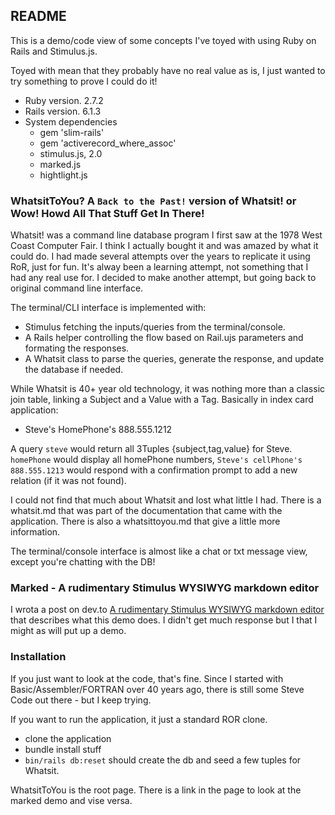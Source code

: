 ## README

This is a demo/code view of some concepts I've toyed with using Ruby on Rails and Stimulus.js. 

Toyed with mean that they probably have no real value as is, I just wanted to try something to prove I could do it!

* Ruby version. 2.7.2
* Rails version. 6.1.3
* System dependencies
  * gem 'slim-rails'
  * gem 'activerecord_where_assoc'
  * stimulus.js, 2.0
  * marked.js
  * hightlight.js

### WhatsitToYou? A `Back to the Past!` version of Whatsit! or Wow! Howd All That Stuff Get In There!

Whatsit! was a command line database program I first saw at the 1978 West Coast Computer Fair. I think I actually bought it and was amazed by what it could do. I had made several attempts over the years to replicate it using RoR, just for fun. It's alway been a learning attempt, not something that I had any real use for. I decided to make another attempt, but going back to original command line interface. 

The terminal/CLI interface is implemented with: 

* Stimulus fetching the inputs/queries from the terminal/console.
* A Rails helper controlling the flow based on Rail.ujs parameters and formating the responses. 
* A Whatsit class to parse the queries, generate the response, and update the database if needed.

While Whatsit is 40+ year old technology, it was nothing more than a classic join table, linking a Subject and a Value with a Tag. Basically in index card application:

* Steve's HomePhone's 888.555.1212

A query `steve` would return all 3Tuples {subject,tag,value} for Steve. `homePhone` would display all homePhone numbers, `Steve's cellPhone's 888.555.1213` would respond with a confirmation prompt to add a new relation (if it was not found).

I could not find that much about Whatsit and lost what little I had. There is a whatsit.md that was part of the documentation that came with the application. There is also a whatsittoyou.md that give a little more information.

The terminal/console interface is almost like a chat or txt message view, except you're chatting with the DB!

### Marked - A rudimentary Stimulus WYSIWYG markdown editor

I wrota a post on dev.to [A rudimentary Stimulus WYSIWYG markdown editor](https://dev.to/salex/a-rudimentary-stimulus-wysiwyg-markdown-editor-105) that describes what this demo does. I didn't get much response but I that I might as will put up a demo.


### Installation

If you just want to look at the code, that's fine. Since I started with Basic/Assembler/FORTRAN over 40 years ago, there is still some Steve Code out there - but I keep trying.

If you want to run the application, it just a standard ROR clone.

* clone the application
* bundle install stuff
* `bin/rails db:reset` should create the db and seed a few tuples for Whatsit.

WhatsitToYou is the root page.  There is a link in the page to look at the marked demo and vise versa.


